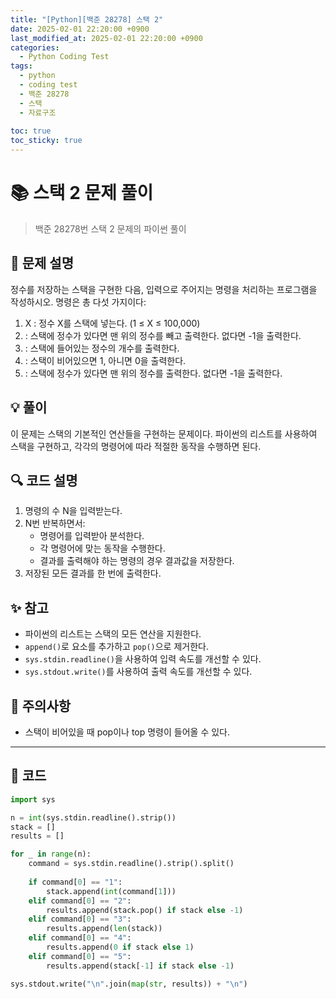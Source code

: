 ```yaml
---
title: "[Python][백준 28278] 스택 2"
date: 2025-02-01 22:20:00 +0900
last_modified_at: 2025-02-01 22:20:00 +0900
categories:
  - Python Coding Test
tags:
  - python
  - coding test
  - 백준 28278
  - 스택
  - 자료구조
  
toc: true
toc_sticky: true
---
```


# 📚 스택 2 문제 풀이

> 백준 28278번 스택 2 문제의 파이썬 풀이

## 📝 문제 설명

정수를 저장하는 스택을 구현한 다음, 입력으로 주어지는 명령을 처리하는 프로그램을 작성하시오. 명령은 총 다섯 가지이다:

1. X : 정수 X를 스택에 넣는다. (1 ≤ X ≤ 100,000)
2. : 스택에 정수가 있다면 맨 위의 정수를 빼고 출력한다. 없다면 -1을 출력한다.
3. : 스택에 들어있는 정수의 개수를 출력한다.
4. : 스택이 비어있으면 1, 아니면 0을 출력한다.
5. : 스택에 정수가 있다면 맨 위의 정수를 출력한다. 없다면 -1을 출력한다.

## 💡 풀이

이 문제는 스택의 기본적인 연산들을 구현하는 문제이다. 파이썬의 리스트를 사용하여 스택을 구현하고, 각각의 명령어에 따라 적절한 동작을 수행하면 된다.

## 🔍 코드 설명

1. 명령의 수 N을 입력받는다.
2. N번 반복하면서:
   - 명령어를 입력받아 분석한다.
   - 각 명령어에 맞는 동작을 수행한다.
   - 결과를 출력해야 하는 명령의 경우 결과값을 저장한다.
3. 저장된 모든 결과를 한 번에 출력한다.

## ✨ 참고

- 파이썬의 리스트는 스택의 모든 연산을 지원한다.
- `append()`로 요소를 추가하고 `pop()`으로 제거한다.
- `sys.stdin.readline()`을 사용하여 입력 속도를 개선할 수 있다.
- `sys.stdout.write()`를 사용하여 출력 속도를 개선할 수 있다.

## 🎯 주의사항

- 스택이 비어있을 때 pop이나 top 명령이 들어올 수 있다.

---

## 📝 코드

```python
import sys

n = int(sys.stdin.readline().strip())
stack = []
results = []

for _ in range(n):
    command = sys.stdin.readline().strip().split()
    
    if command[0] == "1":
        stack.append(int(command[1]))
    elif command[0] == "2":
        results.append(stack.pop() if stack else -1)
    elif command[0] == "3":
        results.append(len(stack))
    elif command[0] == "4":
        results.append(0 if stack else 1)
    elif command[0] == "5":
        results.append(stack[-1] if stack else -1)

sys.stdout.write("\n".join(map(str, results)) + "\n")
```